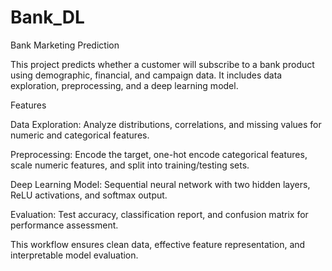 # Bank_DL
Bank Marketing Prediction

This project predicts whether a customer will subscribe to a bank product using demographic, financial, and campaign data. It includes data exploration, preprocessing, and a deep learning model.

Features

Data Exploration: Analyze distributions, correlations, and missing values for numeric and categorical features.

Preprocessing: Encode the target, one-hot encode categorical features, scale numeric features, and split into training/testing sets.

Deep Learning Model: Sequential neural network with two hidden layers, ReLU activations, and softmax output.

Evaluation: Test accuracy, classification report, and confusion matrix for performance assessment.

This workflow ensures clean data, effective feature representation, and interpretable model evaluation.
